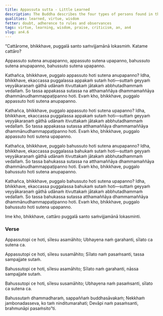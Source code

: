 ```yaml
---
title: Appassuta sutta - Little Learned
description: The Buddha describes the four types of persons found in the world - those with little learning who are not accomplished by that learning, those with little learning who are accomplished by that learning, those with much learning who are not accomplished by that learning, and those with much learning who are accomplished by that learning.
qualities: learned, virtue, wisdom
fetter: doubt, adherence to rules and observances
tags: virtue, learning, wisdom, praise, criticism, an, an4
slug: an4.6
---
```


“Cattārome, bhikkhave, puggalā santo saṁvijjamānā lokasmiṁ. Katame cattāro?

Appassuto sutena anupapanno,
appassuto sutena upapanno,
bahussuto sutena anupapanno,
bahussuto sutena upapanno.

Kathañca, bhikkhave, puggalo appassuto hoti sutena anupapanno? Idha, bhikkhave, ekaccassa puggalassa appakaṁ sutaṁ hoti—suttaṁ geyyaṁ veyyākaraṇaṁ gāthā udānaṁ itivuttakaṁ jātakaṁ abbhutadhammaṁ vedallaṁ. So tassa appakassa sutassa na atthamaññāya dhammamaññāya dhammānudhammappaṭipanno hoti. Evaṁ kho, bhikkhave, puggalo appassuto hoti sutena anupapanno.

Kathañca, bhikkhave, puggalo appassuto hoti sutena upapanno? Idha, bhikkhave, ekaccassa puggalassa appakaṁ sutaṁ hoti—suttaṁ geyyaṁ veyyākaraṇaṁ gāthā udānaṁ itivuttakaṁ jātakaṁ abbhutadhammaṁ vedallaṁ. So tassa appakassa sutassa atthamaññāya dhammamaññāya dhammānudhammappaṭipanno hoti. Evaṁ kho, bhikkhave, puggalo appassuto hoti sutena upapanno.

Kathañca, bhikkhave, puggalo bahussuto hoti sutena anupapanno? Idha, bhikkhave, ekaccassa puggalassa bahukaṁ sutaṁ hoti—suttaṁ geyyaṁ veyyākaraṇaṁ gāthā udānaṁ itivuttakaṁ jātakaṁ abbhutadhammaṁ vedallaṁ. So tassa bahukassa sutassa na atthamaññāya dhammamaññāya dhammānudhammappaṭipanno hoti. Evaṁ kho, bhikkhave, puggalo bahussuto hoti sutena anupapanno.

Kathañca, bhikkhave, puggalo bahussuto hoti sutena upapanno? Idha, bhikkhave, ekaccassa puggalassa bahukaṁ sutaṁ hoti—suttaṁ geyyaṁ veyyākaraṇaṁ gāthā udānaṁ itivuttakaṁ jātakaṁ abbhutadhammaṁ vedallaṁ. So tassa bahukassa sutassa atthamaññāya dhammamaññāya dhammānudhammappaṭipanno hoti. Evaṁ kho, bhikkhave, puggalo bahussuto hoti sutena upapanno.

Ime kho, bhikkhave, cattāro puggalā santo saṁvijjamānā lokasminti.

### Verse

Appassutopi ce hoti,
sīlesu asamāhito;
Ubhayena naṁ garahanti,
sīlato ca sutena ca.

Appassutopi ce hoti,
sīlesu susamāhito;
Sīlato naṁ pasaṁsanti,
tassa sampajjate sutaṁ.

Bahussutopi ce hoti,
sīlesu asamāhito;
Sīlato naṁ garahanti,
nāssa sampajjate sutaṁ.

Bahussutopi ce hoti,
sīlesu susamāhito;
Ubhayena naṁ pasaṁsanti,
sīlato ca sutena ca.

Bahussutaṁ dhammadharaṁ,
sappaññaṁ buddhasāvakaṁ;
Nekkhaṁ jambonadasseva,
ko taṁ ninditumarahati;
Devāpi naṁ pasaṁsanti,
brahmunāpi pasaṁsito”ti.
